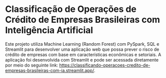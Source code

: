 # Classificação de Operações de Crédito de Empresas Brasileiras com Inteligência Artificial

Este projeto utiliza Machine Learning (Random Forest) com PySpark, SQL e Streamlit para desenvolver uma aplicação web que possa prever o risco de crédito de empresas com base em características econômicas e setoriais. A aplicação foi desenvolvida com Streamlit e pode ser acessada diretamente por meio do seguinte link: https://classificando-operacoes-credito-de-empresas-brasileiras-com-ia.streamlit.app/.
